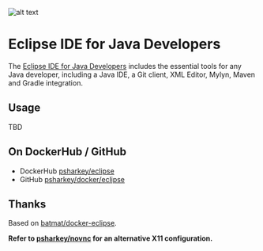 ![alt text](http://www.eclipse.org/eclipse.org-common/themes/solstice/public/images/logo/eclipse-426x100.png)
# Eclipse IDE for Java Developers

The [Eclipse IDE for Java Developers](http://www.eclipse.org/downloads/packages/eclipse-ide-java-developers/neonr) includes the essential tools for any Java developer, including a Java IDE, a Git client, XML Editor, Mylyn, Maven and Gradle integration.

## Usage

TBD

## On DockerHub / GitHub

* DockerHub [psharkey/eclipse](https://hub.docker.com/r/psharkey/eclipse/)
* GitHub [psharkey/docker/eclipse](https://github.com/psharkey/docker/tree/eclipse/eclipse)

## Thanks

Based on [batmat/docker-eclipse](https://hub.docker.com/r/batmat/docker-eclipse/~/dockerfile/).

**Refer to [psharkey/novnc](https://hub.docker.com/r/psharkey/novnc/) for an alternative X11 configuration.**
